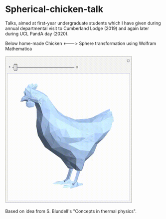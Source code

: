 # Spherical-chicken-talk
Talks, aimed at first-year undergraduate students which I have given during annual departmental visit to Cumberland Lodge (2019) and again later during UCL PandA day (2020). 

Below home-made Chicken <---> Sphere transformation using Wolfram Mathematica

![Alt Text](https://github.com/Dom98/Spherical-chicken-talk/blob/main/chicken.gif)

Based on idea from S. Blundell's "Concepts in thermal physics". 
